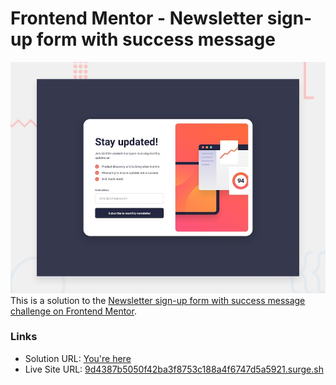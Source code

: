 # Frontend Mentor - Newsletter sign-up form with success message

![Design preview for the Newsletter sign-up form with success message coding challenge](./desktop-preview.jpg)
This is a solution to the [Newsletter sign-up form with success message challenge on Frontend Mentor](https://www.frontendmentor.io/challenges/newsletter-signup-form-with-success-message-3FC1AZbNrv).

### Links

- Solution URL: [You're here](https://your-solution-url.com)
- Live Site URL: [9d4387b5050f42ba3f8753c188a4f6747d5a5921.surge.sh](https://9d4387b5050f42ba3f8753c188a4f6747d5a5921.surge.sh)
